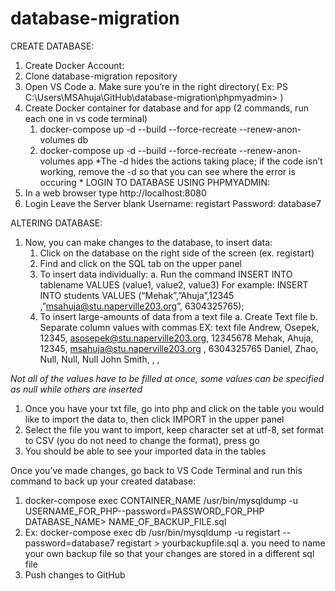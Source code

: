 # database-migration
CREATE DATABASE:
1. Create Docker Account:
2. Clone database-migration repository
3. Open VS Code
        a. Make sure you’re in the right directory( Ex: PS C:\Users\MSAhuja\GitHub\database-migration\phpmyadmin> )
4. Create Docker container for database and for app (2 commands, run each one in vs code terminal)
    1. docker-compose up -d --build --force-recreate --renew-anon-volumes db
    2. docker-compose up -d --build --force-recreate --renew-anon-volumes app
*The -d hides the actions taking place; if the code isn’t working, remove the -d so that you can see where the error is occuring * 
LOGIN TO DATABASE USING PHPMYADMIN:
1. In a web browser type  http://localhost:8080
2. Login
Leave the Server blank
Username: registart
Password: database7

ALTERING DATABASE:
1. Now, you can make changes to the database, to insert data: 
    1. Click on the database on the right side of the screen (ex. registart)
    2. Find and click on the SQL tab on the upper panel
    3. To insert data individually: 
        a. Run the command INSERT INTO tablename VALUES (value1, value2, value3)
        For example: INSERT INTO students VALUES (“Mehak”,”Ahuja”,12345 ,”msahuja@stu.naperville203.org”, 6304325765);
    4. To insert large-amounts of data from a text file
        a. Create Text file
        b. Separate column values with commas
EX: text file
Andrew, Osepek, 12345, asosepek@stu.naperville203.org, 12345678
Mehak, Ahuja, 12345, msahuja@stu.naperville203.org , 6304325765
Daniel, Zhao, Null, Null, Null
John Smith, , ,  


*Not all of the values have to be filled at once, some values can be specified as null while others are inserted*

1. Once you have your txt file, go into php and click on the table you would like to import the data to, then click IMPORT in the upper panel
2. Select the file you want to import, keep character set at utf-8, set format to CSV (you do not need to change the format), press go
3. You should be able to see your imported data in the tables 

Once you’ve made changes, go back to VS Code Terminal and run this command to back up your created database:
1. docker-compose exec CONTAINER_NAME /usr/bin/mysqldump -u USERNAME_FOR_PHP--password=PASSWORD_FOR_PHP DATABASE_NAME> NAME_OF_BACKUP_FILE.sql
2. Ex: docker-compose exec db /usr/bin/mysqldump -u registart --password=database7 registart > yourbackupfile.sql
    a. you need to name your own backup file so that your changes are stored in a different sql file
3. Push changes to GitHub 



